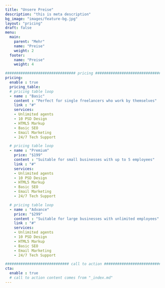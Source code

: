 ```yaml
---
title: "Unsere Preise"
description: "this is meta description"
bg_image: "images/feature-bg.jpg"
layout: "pricing"
draft: false
menu:
  main:
    parent: "Mehr"
    name: "Preise"
    weight: 2
  footer:
    name: "Preise"
    weight: 4

################################ pricing ################################
pricing:
  enable : true
  pricing_table:
  # pricing table loop
  - name : "Basic"
    content : "Perfect for single freelancers who work by themselves"
    link : "#"
    services:
    - Unlimited agents
    - 10 PSD Design
    - HTML5 Markup
    - Basic SEO
    - Email Marketing
    - 24/7 Tech Support

  # pricing table loop
  - name : "Premium"
    price: "$199"
    content : "Suitable for small businesses with up to 5 employees"
    link : "#"
    services:
    - Unlimited agents
    - 10 PSD Design
    - HTML5 Markup
    - Basic SEO
    - Email Marketing
    - 24/7 Tech Support

  # pricing table loop
  - name : "Advance"
    price: "$299"
    content : "Suitable for large businesses with unlimited employees"
    link : "#"
    services:
    - Unlimited agents
    - 10 PSD Design
    - HTML5 Markup
    - Basic SEO
    - Email Marketing
    - 24/7 Tech Support

############################# call to action #################################
cta:
  enable : true
  # call to action content comes from "_index.md"
---
```

